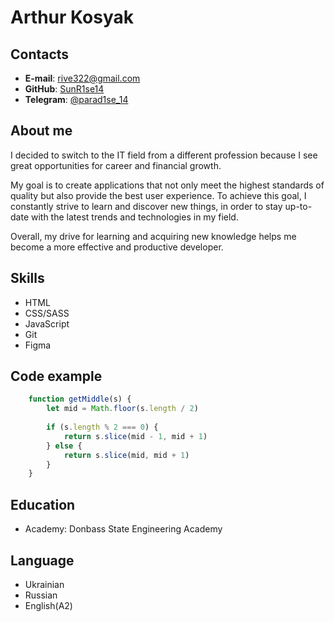 # Arthur Kosyak

## Contacts
- **E-mail**: rive322@gmail.com
- **GitHub**: [SunR1se14](https://github.com/SunR1se14)
- **Telegram**: [@parad1se_14](https://t.me/parad1se_14)

## About me
I decided to switch to the IT field from a different profession because I see great opportunities for career and financial growth.

My goal is to create applications that not only meet the highest standards of quality but also provide the best user experience. To achieve this goal, I constantly strive to learn and discover new things, in order to stay up-to-date with the latest trends and technologies in my field.

Overall, my drive for learning and acquiring new knowledge helps me become a more effective and productive developer.

## Skills

- HTML
- CSS/SASS
- JavaScript
- Git
- Figma

## Code example

```javascript
    function getMiddle(s) {
    	let mid = Math.floor(s.length / 2)
    
    	if (s.length % 2 === 0) {
    		return s.slice(mid - 1, mid + 1)
    	} else {
    		return s.slice(mid, mid + 1)
    	}
    }
```
## Education

- Academy: Donbass State Engineering Academy

## Language

- Ukrainian
- Russian
- English(A2)